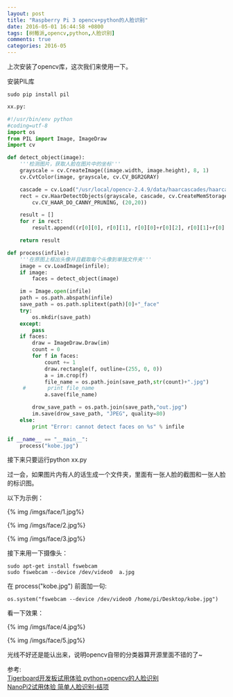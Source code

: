 ```yaml
---
layout: post
title: "Raspberry Pi 3 opencv+python的人脸识别"
date: 2016-05-01 16:44:58 +0800
tags: [树莓派,opencv,python,人脸识别]
comments: true
categories: 2016-05
---
```

上次安装了opencv库，这次我们来使用一下。

<!--more-->
安装PIL库

```
sudo pip install pil
```

```python  
xx.py:

#!/usr/bin/env python
#coding=utf-8
import os
from PIL import Image, ImageDraw
import cv

def detect_object(image):
    '''检测图片，获取人脸在图片中的坐标'''
    grayscale = cv.CreateImage((image.width, image.height), 8, 1)
    cv.CvtColor(image, grayscale, cv.CV_BGR2GRAY)

    cascade = cv.Load("/usr/local/opencv-2.4.9/data/haarcascades/haarcascade_frontalface_alt_tree.xml")
    rect = cv.HaarDetectObjects(grayscale, cascade, cv.CreateMemStorage(), 1.1, 2,
        cv.CV_HAAR_DO_CANNY_PRUNING, (20,20))

    result = []
    for r in rect:
        result.append((r[0][0], r[0][1], r[0][0]+r[0][2], r[0][1]+r[0][3]))

    return result

def process(infile):
    '''在原图上框出头像并且截取每个头像到单独文件夹'''
    image = cv.LoadImage(infile);
    if image:
        faces = detect_object(image)

    im = Image.open(infile)
    path = os.path.abspath(infile)
    save_path = os.path.splitext(path)[0]+"_face"
    try:
        os.mkdir(save_path)
    except:
        pass
    if faces:
        draw = ImageDraw.Draw(im)
        count = 0
        for f in faces:
            count += 1
            draw.rectangle(f, outline=(255, 0, 0))
            a = im.crop(f)
            file_name = os.path.join(save_path,str(count)+".jpg")
     #       print file_name
            a.save(file_name)

        drow_save_path = os.path.join(save_path,"out.jpg")
        im.save(drow_save_path, "JPEG", quality=80)
    else:
        print "Error: cannot detect faces on %s" % infile

if __name__ == "__main__":
    process("kobe.jpg")
```

接下来只要运行python xx.py

过一会，如果图片内有人的话生成一个文件夹，里面有一张人脸的截图和一张人脸的标识图。

以下为示例：

{% img /imgs/face/1.jpg%}

{% img /imgs/face/2.jpg%}

{% img /imgs/face/3.jpg%}

接下来用一下摄像头：

```
sudo apt-get install fswebcam 
sudo fswebcam --device /dev/video0  a.jpg
```

在 process("kobe.jpg") 前面加一句:

```
os.system("fswebcam --device /dev/video0 /home/pi/Desktop/kobe.jpg")
```

看一下效果：

{% img /imgs/face/4.jpg%}

{% img /imgs/face/5.jpg%}

光线不好还是能认出来，说明opencv自带的分类器算开源里面不错的了~

参考:  
[Tigerboard开发板试用体验 python+opencv的人脸识别](http://bbs.ickey.cn/group-topic-id-67165.html)   
[NanoPi2试用体验 简单人脸识别-结项](http://blog.csdn.net/u010873775/article/details/50615834)
